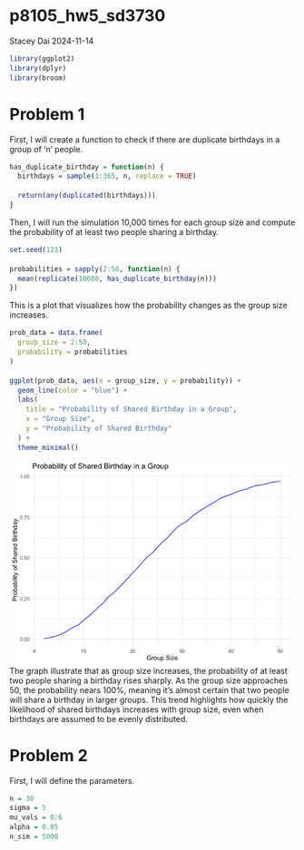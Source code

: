 p8105_hw5_sd3730
================
Stacey Dai
2024-11-14

``` r
library(ggplot2)
library(dplyr)
library(broom)
```

# Problem 1

First, I will create a function to check if there are duplicate
birthdays in a group of ‘n’ people.

``` r
has_duplicate_birthday = function(n) {
  birthdays = sample(1:365, n, replace = TRUE)
  
  return(any(duplicated(birthdays)))
}
```

Then, I will run the simulation 10,000 times for each group size and
compute the probability of at least two people sharing a birthday.

``` r
set.seed(123)

probabilities = sapply(2:50, function(n) {
  mean(replicate(10000, has_duplicate_birthday(n)))
})
```

This is a plot that visualizes how the probability changes as the group
size increases.

``` r
prob_data = data.frame(
  group_size = 2:50, 
  probability = probabilities
)

ggplot(prob_data, aes(x = group_size, y = probability)) +
  geom_line(color = "blue") +
  labs(
    title = "Probability of Shared Birthday in a Group",
    x = "Group Size",
    y = "Probability of Shared Birthday"
  ) +
  theme_minimal()
```

![](Homework-5_files/figure-gfm/bdayplot-1.png)<!-- --> The graph
illustrate that as group size increases, the probability of at least two
people sharing a birthday rises sharply. As the group size approaches
50, the probability nears 100%, meaning it’s almost certain that two
people will share a birthday in larger groups. This trend highlights how
quickly the likelihood of shared birthdays increases with group size,
even when birthdays are assumed to be evenly distributed.

# Problem 2

First, I will define the parameters.

``` r
n = 30
sigma = 5
mu_vals = 0:6
alpha = 0.05
n_sim = 5000
```
